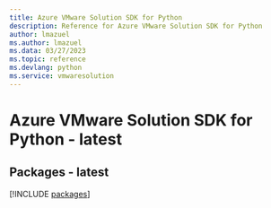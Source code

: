 ```yaml
---
title: Azure VMware Solution SDK for Python
description: Reference for Azure VMware Solution SDK for Python
author: lmazuel
ms.author: lmazuel
ms.data: 03/27/2023
ms.topic: reference
ms.devlang: python
ms.service: vmwaresolution
---
```

# Azure VMware Solution SDK for Python - latest
## Packages - latest
[!INCLUDE [packages](vmware-solution-index.md)]